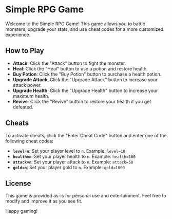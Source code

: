 # Simple RPG Game

Welcome to the Simple RPG Game! This game allows you to battle monsters, upgrade your stats, and use cheat codes for a more customized experience.

## How to Play

- **Attack**: Click the "Attack" button to fight the monster.
- **Heal**: Click the "Heal" button to use a potion and restore health.
- **Buy Potion**: Click the "Buy Potion" button to purchase a health potion.
- **Upgrade Attack**: Click the "Upgrade Attack" button to increase your attack power.
- **Upgrade Health**: Click the "Upgrade Health" button to increase your maximum health.
- **Revive**: Click the "Revive" button to restore your health if you get defeated.

## Cheats

To activate cheats, click the "Enter Cheat Code" button and enter one of the following cheat codes:

- **`level=n`**: Set your player level to `n`. Example: `level=10`
- **`health=n`**: Set your player health to `n`. Example: `health=100`
- **`attack=n`**: Set your player attack to `n`. Example: `attack=50`
- **`gold=n`**: Set your player gold to `n`. Example: `gold=1000`

## License

This game is provided as-is for personal use and entertainment. Feel free to modify and improve it as you see fit.

Happy gaming!

